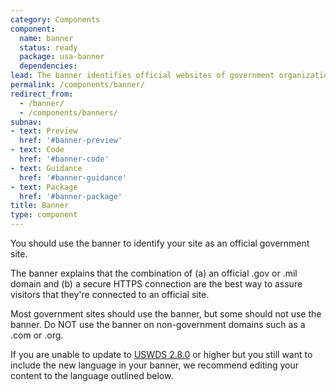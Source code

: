 ```yaml
---
category: Components
component:
  name: banner
  status: ready
  package: usa-banner
  dependencies:
lead: The banner identifies official websites of government organizations in the United States. It also helps visitors understand how to tell that a website is both official and secure.
permalink: /components/banner/
redirect_from:
  - /banner/
  - /components/banners/
subnav:
- text: Preview
  href: '#banner-preview'
- text: Code
  href: '#banner-code'
- text: Guidance
  href: '#banner-guidance'
- text: Package
  href: '#banner-package'
title: Banner
type: component
---
```


You should use the banner to identify your site as an official government site.

The banner explains that the combination of (a) an official .gov or .mil domain and (b) a secure HTTPS connection are the best way to assure visitors that they're connected to an official site.

Most government sites should use the banner, but some should not use the banner. Do NOT use the banner on non-government domains such as a .com or .org.

If you are unable to update to [USWDS 2.8.0](https://github.com/uswds/uswds/releases) or higher but you still want to include the new language in your banner, we recommend editing your content to the language outlined below.
